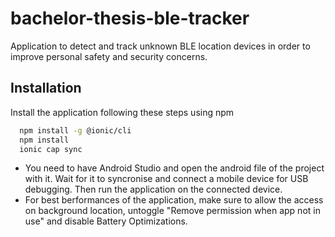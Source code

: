 
# bachelor-thesis-ble-tracker

Application to detect and track unknown BLE location devices in order to improve personal safety and security concerns.


## Installation

Install the application following these steps using npm

```bash
  npm install -g @ionic/cli
  npm install
  ionic cap sync
```

- You need to have Android Studio and open the android file of the project with it. Wait for it to syncronise and connect a mobile device for USB debugging. Then run the application on the connected device.
- For best berformances of the application, make sure to allow the access on background location, untoggle "Remove permission when app not in use" and disable Battery Optimizations.
    